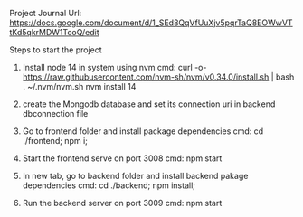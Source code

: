 Project Journal Url:
https://docs.google.com/document/d/1_SEd8QqVfUuXjv5pqrTaQ8EOWwVTtKd5qkrMDW1TcoQ/edit


Steps to start the project

1. Install node 14 in system using nvm
cmd:
curl -o- https://raw.githubusercontent.com/nvm-sh/nvm/v0.34.0/install.sh | bash
. ~/.nvm/nvm.sh
nvm install 14

2. create the Mongodb database and set its connection uri in backend dbconnection file

3. Go to frontend folder and install package dependencies
cmd: cd ./frontend; npm i;

4. Start the frontend serve on port 3008
cmd: npm start

5. In new tab, go to backend folder and install backend pakage dependencies
cmd: cd ./backend; npm install;

6. Run the backend server on port 3009
cmd: npm start

